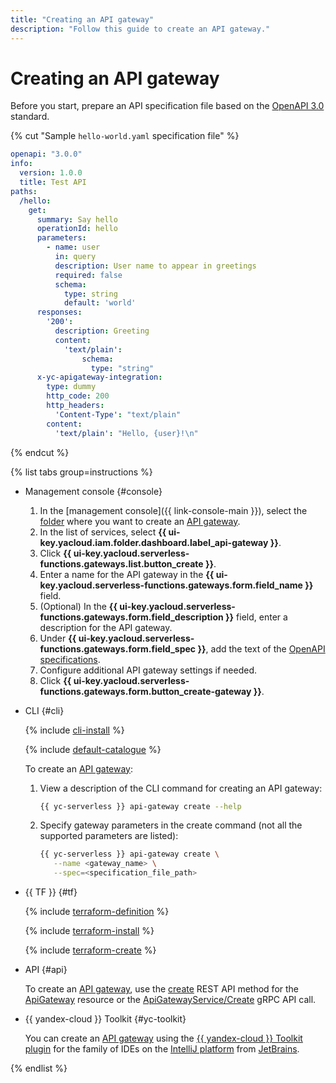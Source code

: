 ```yaml
---
title: "Creating an API gateway"
description: "Follow this guide to create an API gateway."
---
```


# Creating an API gateway

Before you start, prepare an API specification file based on the [OpenAPI 3.0](https://github.com/OAI/OpenAPI-Specification) standard.

{% cut "Sample `hello-world.yaml` specification file" %}

```yaml
openapi: "3.0.0"
info:
  version: 1.0.0
  title: Test API
paths:
  /hello:
    get:
      summary: Say hello
      operationId: hello
      parameters:
        - name: user
          in: query
          description: User name to appear in greetings
          required: false
          schema:
            type: string
            default: 'world'
      responses:
        '200':
          description: Greeting
          content:
            'text/plain':
                schema:
                  type: "string"
      x-yc-apigateway-integration:
        type: dummy
        http_code: 200
        http_headers:
          'Content-Type': "text/plain"
        content:
          'text/plain': "Hello, {user}!\n"
```

{% endcut %}

{% list tabs group=instructions %}

- Management console {#console}

   1. In the [management console]({{ link-console-main }}), select the [folder](../../resource-manager/concepts/resources-hierarchy.md#folder) where you want to create an [API gateway](../concepts/index.md).
   1. In the list of services, select **{{ ui-key.yacloud.iam.folder.dashboard.label_api-gateway }}**.
   1. Click **{{ ui-key.yacloud.serverless-functions.gateways.list.button_create }}**.
   1. Enter a name for the API gateway in the **{{ ui-key.yacloud.serverless-functions.gateways.form.field_name }}** field.
   1. (Optional) In the **{{ ui-key.yacloud.serverless-functions.gateways.form.field_description }}** field, enter a description for the API gateway.
   1. Under **{{ ui-key.yacloud.serverless-functions.gateways.form.field_spec }}**, add the text of the [OpenAPI specifications](https://en.wikipedia.org/wiki/OpenAPI_Specification).
   1. Configure additional API gateway settings if needed.
   1. Click **{{ ui-key.yacloud.serverless-functions.gateways.form.button_create-gateway }}**.

- CLI {#cli}

   {% include [cli-install](../../_includes/cli-install.md) %}

   {% include [default-catalogue](../../_includes/default-catalogue.md) %}

   To create an [API gateway](../concepts/index.md):

   1. View a description of the CLI command for creating an API gateway:

      ```bash
      {{ yc-serverless }} api-gateway create --help
      ```

   1. Specify gateway parameters in the create command (not all the supported parameters are listed):

      ```bash
      {{ yc-serverless }} api-gateway create \
         --name <gateway_name> \
         --spec=<specification_file_path>
      ```

- {{ TF }} {#tf}

   {% include [terraform-definition](../../_tutorials/_tutorials_includes/terraform-definition.md) %}

   {% include [terraform-install](../../_includes/terraform-install.md) %}

   {% include [terraform-create](../../_includes/api-gateway/terraform-create.md) %}

- API {#api}

   To create an [API gateway](../concepts/index.md), use the [create](../apigateway/api-ref/ApiGateway/create.md) REST API method for the [ApiGateway](../apigateway/api-ref/ApiGateway/index.md) resource or the [ApiGatewayService/Create](../apigateway/api-ref/grpc/apigateway_service.md#Create) gRPC API call.

- {{ yandex-cloud }} Toolkit {#yc-toolkit}

   You can create an [API gateway](../concepts/index.md) using the [{{ yandex-cloud }} Toolkit plugin](https://github.com/yandex-cloud/ide-plugin-jetbrains/blob/master/README.en.md) for the family of IDEs on the [IntelliJ platform](https://www.jetbrains.com/opensource/idea/) from [JetBrains](https://www.jetbrains.com/).

{% endlist %}
